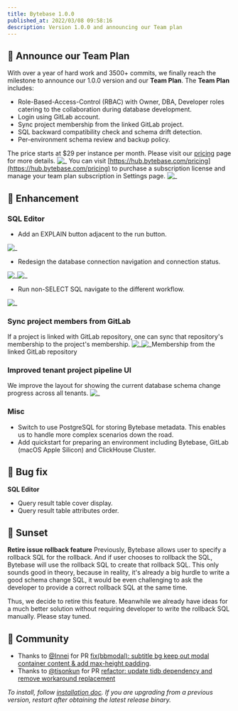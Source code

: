 ```yaml
---
title: Bytebase 1.0.0
published_at: 2022/03/08 09:58:16
description: Version 1.0.0 and announcing our Team plan
---
```


## 🚀 Announce our Team Plan

With over a year of hard work and 3500+ commits, we finally reach the milestone to announce our 1.0.0 version and our **Team Plan**. The **Team Plan** includes:

- Role-Based-Access-Control (RBAC) with Owner, DBA, Developer roles catering to the collaboration during database development.
- Login using GitLab account.
- Sync project membership from the linked GitLab project.
- SQL backward compatibility check and schema drift detection.
- Per-environment schema review and backup policy.

The price starts at $29 per instance per month. Please visit our [pricing](https://bytebase.com/pricing) page for more details.
![_](/content/changelog/1.0.0/pricing.webp)
You can visit [https://hub.bytebase.com/pricing](https://hub.bytebase.com/pricing) to purchase a subscription license and manage your team plan subscription in Settings page.
![_](/content/changelog/1.0.0/subscription.webp)

## 🎄 Enhancement

### SQL Editor

- Add an EXPLAIN button adjacent to the run button.

![_](/content/changelog/1.0.0/sql-editor-explain.webp)

- Redesign the database connection navigation and connection status.

![_](/content/changelog/1.0.0/sql-editor-navigation.webp)![_](/changelog/1.0.0/sql-editor-conneciton-status.webp)

- Run non-SELECT SQL navigate to the different workflow.

![_](/content/changelog/1.0.0/sql-editor-workflow.webp)

### Sync project members from GitLab

If a project is linked with GitLab repository, one can sync that repository's membership to the project's membership.
![_](/content/changelog/1.0.0/project-membership-vcs-sync.webp)![_](/changelog/1.0.0/gitlab-role.webp)Membership from the linked GitLab repository

### Improved tenant project pipeline UI

We improve the layout for showing the current database schema change progress across all tenants.
![_](/content/changelog/1.0.0/tenant-matrix.webp)

### Misc

- Switch to use PostgreSQL for storing Bytebase metadata. This enables us to handle more complex scenarios down the road.
- Add quickstart for preparing an environment including Bytebase, GitLab (macOS Apple Silicon) and ClickHouse Cluster.

## 🐞 Bug fix

**SQL Editor**

- Query result table cover display.
- Query result table attributes order.

## 🌄 Sunset

**Retire issue rollback feature**
Previously, Bytebase allows user to specify a rollback SQL for the rollback. And if user chooses to rollback the SQL, Bytebase will use the rollback SQL to create that rollback SQL. This only sounds good in theory, because in reality, it's already a big hurdle to write a good schema change SQL, it would be even challenging to ask the developer to provide a correct rollback SQL at the same time.

Thus, we decide to retire this feature. Meanwhile we already have ideas for a much better solution without requiring developer to write the rollback SQL manually. Please stay tuned.

## 🎠 Community

- Thanks to [@Innei](https://github.com/Innei) for PR [fix(bbmodal): subtitle bg keep out modal container content & add max-height padding](https://github.com/bytebase/bytebase/pull/679).
- Thanks to [@tisonkun](https://github.com/tisonkun) for PR [refactor: update tidb dependency and remove workaround replacement](https://github.com/bytebase/bytebase/pull/611)

_To install, follow [installation doc](/docs/get-started/install/overview). If you are upgrading from a previous version, restart after obtaining the latest release binary._
